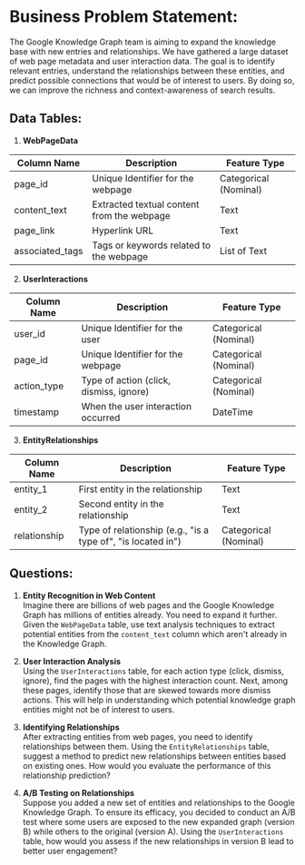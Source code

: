 # **Business Problem Statement:**  

The Google Knowledge Graph team is aiming to expand the knowledge base with new entries and relationships. We have gathered a large dataset of web page metadata and user interaction data. The goal is to identify relevant entries, understand the relationships between these entities, and predict possible connections that would be of interest to users. By doing so, we can improve the richness and context-awareness of search results.

## **Data Tables:**

1. **WebPageData**

| Column Name      | Description                                               | Feature Type          |
   |------------------|-----------------------------------------------------------|-----------------------|
   | page_id          | Unique Identifier for the webpage                         | Categorical (Nominal) |
   | content_text     | Extracted textual content from the webpage                | Text                  |
   | page_link        | Hyperlink URL                                             | Text                  |
   | associated_tags  | Tags or keywords related to the webpage                  | List of Text          |

2. **UserInteractions**

| Column Name   | Description                                               | Feature Type          |
  |---------------|-----------------------------------------------------------|-----------------------|
   | user_id       | Unique Identifier for the user                            | Categorical (Nominal) |
   | page_id       | Unique Identifier for the webpage                         | Categorical (Nominal) |
   | action_type   | Type of action (click, dismiss, ignore)                   | Categorical (Nominal) |
   | timestamp     | When the user interaction occurred                        | DateTime              |

3. **EntityRelationships**

| Column Name   | Description                                               | Feature Type          |
   |---------------|-----------------------------------------------------------|-----------------------|
   | entity_1      | First entity in the relationship                          | Text                  |
   | entity_2      | Second entity in the relationship                         | Text                  |
   | relationship  | Type of relationship (e.g., "is a type of", "is located in")| Categorical (Nominal) |



## **Questions:**

1. **Entity Recognition in Web Content**  
    Imagine there are billions of web pages and the Google Knowledge Graph has millions of entities already. You need to expand it further. Given the `WebPageData` table, use text analysis techniques to extract potential entities from the `content_text` column which aren't already in the Knowledge Graph.  

2. **User Interaction Analysis**  
    Using the `UserInteractions` table, for each action type (click, dismiss, ignore), find the pages with the highest interaction count. Next, among these pages, identify those that are skewed towards more dismiss actions. This will help in understanding which potential knowledge graph entities might not be of interest to users.   

3. **Identifying Relationships**  
    After extracting entities from web pages, you need to identify relationships between them. Using the `EntityRelationships` table, suggest a method to predict new relationships between entities based on existing ones. How would you evaluate the performance of this relationship prediction?   

4. **A/B Testing on Relationships**  
    Suppose you added a new set of entities and relationships to the Google Knowledge Graph. To ensure its efficacy, you decided to conduct an A/B test where some users are exposed to the new expanded graph (version B) while others to the original (version A). Using the `UserInteractions` table, how would you assess if the new relationships in version B lead to better user engagement?  
